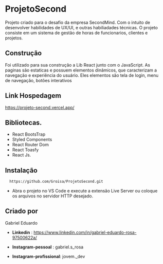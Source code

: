 # ProjetoSecond
Projeto criado para o desafio da empresa SecondMind. Com o intuito de desenvolver habilidades de UX/UI, e outras habiliadades técnicas.
O projeto consiste em um sistema de gestão de horas de funcionarios, clientes e projetos.

## Construção
Foi utilizado para sua construção a Lib React junto com o JavaScript.
As paginas são estaticas e possuem elementos dinâmicos, que caracterizam a navegação e experiência do usuário.
Eles elementos são tela de login, menu de navegação, botões interativos 
## Link Hospedagem
https://projeto-second.vercel.app/

## Bibliotecas.
- React BootsTrap
- Styled Components
- React Router Dom
- React Toasfy
- React Js.

## Instalação
```bash
  https://github.com/Groisa/ProjetoSecond.git
```
- Abra o projeto no VS Code e execute a extensão Live Server ou coloque os arquivos no servidor HTTP desejado.

## Criado por
Gabriel Eduardo 

- **Linkedin** : https://www.linkedin.com/in/gabriel-eduardo-rosa-97500622a/

- **Instagram-pessoal** : gabriel.s_rosa
- **Instagram-profissional**: jovem._dev
